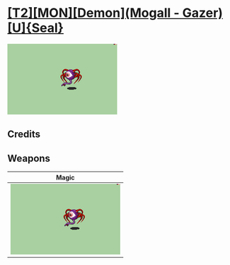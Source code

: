 # [\[T2\]\[MON\]\[Demon\]\(Mogall - Gazer\)\[U\]{Seal}](./%5BT2%5D%5BMON%5D%5BDemon%5D(Mogall%20-%20Gazer)%5BU%5D%7BSeal%7D)

<img src="./6.%20Magic/Magic_000.png" alt="[T2][MON][Demon](Mogall - Gazer)[U]{Seal} standing" />

## Credits



## Weapons


|Magic |
|  :---: |
| <img alt="Magic animation" src="./6.%20Magic/Magic.gif" /> |
